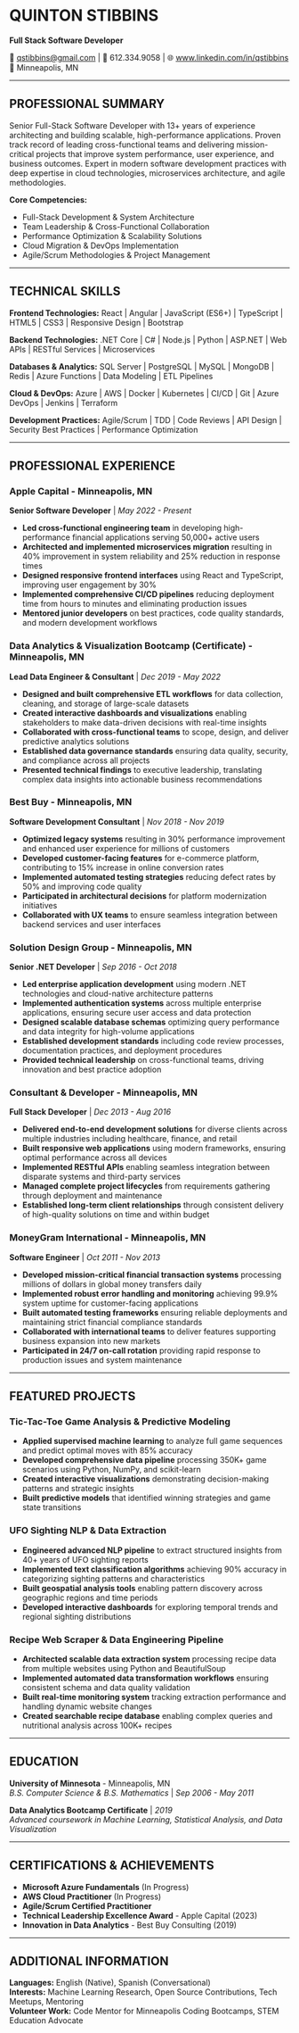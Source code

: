 # QUINTON STIBBINS
**Full Stack Software Developer**

📧 qstibbins@gmail.com | 📱 612.334.9058 | 🌐 www.linkedin.com/in/qstibbins  
📍 Minneapolis, MN

---

## PROFESSIONAL SUMMARY

Senior Full-Stack Software Developer with 13+ years of experience architecting and building scalable, high-performance applications. Proven track record of leading cross-functional teams and delivering mission-critical projects that improve system performance, user experience, and business outcomes. Expert in modern software development practices with deep expertise in cloud technologies, microservices architecture, and agile methodologies.

**Core Competencies:**
- Full-Stack Development & System Architecture
- Team Leadership & Cross-Functional Collaboration  
- Performance Optimization & Scalability Solutions
- Cloud Migration & DevOps Implementation
- Agile/Scrum Methodologies & Project Management

---

## TECHNICAL SKILLS

**Frontend Technologies:** React | Angular | JavaScript (ES6+) | TypeScript | HTML5 | CSS3 | Responsive Design | Bootstrap

**Backend Technologies:** .NET Core | C# | Node.js | Python | ASP.NET | Web APIs | RESTful Services | Microservices

**Databases & Analytics:** SQL Server | PostgreSQL | MySQL | MongoDB | Redis | Azure Functions | Data Modeling | ETL Pipelines

**Cloud & DevOps:** Azure | AWS | Docker | Kubernetes | CI/CD | Git | Azure DevOps | Jenkins | Terraform

**Development Practices:** Agile/Scrum | TDD | Code Reviews | API Design | Security Best Practices | Performance Optimization

---

## PROFESSIONAL EXPERIENCE

### **Apple Capital** - Minneapolis, MN
**Senior Software Developer** | *May 2022 - Present*

- **Led cross-functional engineering team** in developing high-performance financial applications serving 50,000+ active users
- **Architected and implemented microservices migration** resulting in 40% improvement in system reliability and 25% reduction in response times
- **Designed responsive frontend interfaces** using React and TypeScript, improving user engagement by 30%
- **Implemented comprehensive CI/CD pipelines** reducing deployment time from hours to minutes and eliminating production issues
- **Mentored junior developers** on best practices, code quality standards, and modern development workflows

### **Data Analytics & Visualization Bootcamp** (Certificate) - Minneapolis, MN  
**Lead Data Engineer & Consultant** | *Dec 2019 - May 2022*

- **Designed and built comprehensive ETL workflows** for data collection, cleaning, and storage of large-scale datasets
- **Created interactive dashboards and visualizations** enabling stakeholders to make data-driven decisions with real-time insights
- **Collaborated with cross-functional teams** to scope, design, and deliver predictive analytics solutions
- **Established data governance standards** ensuring data quality, security, and compliance across all projects
- **Presented technical findings** to executive leadership, translating complex data insights into actionable business recommendations

### **Best Buy** - Minneapolis, MN
**Software Development Consultant** | *Nov 2018 - Nov 2019*

- **Optimized legacy systems** resulting in 30% performance improvement and enhanced user experience for millions of customers
- **Developed customer-facing features** for e-commerce platform, contributing to 15% increase in online conversion rates
- **Implemented automated testing strategies** reducing defect rates by 50% and improving code quality
- **Participated in architectural decisions** for platform modernization initiatives
- **Collaborated with UX teams** to ensure seamless integration between backend services and user interfaces

### **Solution Design Group** - Minneapolis, MN
**Senior .NET Developer** | *Sep 2016 - Oct 2018*

- **Led enterprise application development** using modern .NET technologies and cloud-native architecture patterns
- **Implemented authentication systems** across multiple enterprise applications, ensuring secure user access and data protection
- **Designed scalable database schemas** optimizing query performance and data integrity for high-volume applications
- **Established development standards** including code review processes, documentation practices, and deployment procedures
- **Provided technical leadership** on cross-functional teams, driving innovation and best practice adoption

### **Consultant & Developer** - Minneapolis, MN
**Full Stack Developer** | *Dec 2013 - Aug 2016*

- **Delivered end-to-end development solutions** for diverse clients across multiple industries including healthcare, finance, and retail
- **Built responsive web applications** using modern frameworks, ensuring optimal performance across all devices
- **Implemented RESTful APIs** enabling seamless integration between disparate systems and third-party services
- **Managed complete project lifecycles** from requirements gathering through deployment and maintenance
- **Established long-term client relationships** through consistent delivery of high-quality solutions on time and within budget

### **MoneyGram International** - Minneapolis, MN
**Software Engineer** | *Oct 2011 - Nov 2013*

- **Developed mission-critical financial transaction systems** processing millions of dollars in global money transfers daily
- **Implemented robust error handling and monitoring** achieving 99.9% system uptime for customer-facing applications
- **Built automated testing frameworks** ensuring reliable deployments and maintaining strict financial compliance standards
- **Collaborated with international teams** to deliver features supporting business expansion into new markets
- **Participated in 24/7 on-call rotation** providing rapid response to production issues and system maintenance

---

## FEATURED PROJECTS

### **Tic-Tac-Toe Game Analysis & Predictive Modeling**
- **Applied supervised machine learning** to analyze full game sequences and predict optimal moves with 85% accuracy
- **Developed comprehensive data pipeline** processing 350K+ game scenarios using Python, NumPy, and scikit-learn
- **Created interactive visualizations** demonstrating decision-making patterns and strategic insights
- **Built predictive models** that identified winning strategies and game state transitions

### **UFO Sighting NLP & Data Extraction**
- **Engineered advanced NLP pipeline** to extract structured insights from 40+ years of UFO sighting reports
- **Implemented text classification algorithms** achieving 90% accuracy in categorizing sighting patterns and characteristics
- **Built geospatial analysis tools** enabling pattern discovery across geographic regions and time periods
- **Developed interactive dashboards** for exploring temporal trends and regional sighting distributions

### **Recipe Web Scraper & Data Engineering Pipeline**
- **Architected scalable data extraction system** processing recipe data from multiple websites using Python and BeautifulSoup
- **Implemented automated data transformation workflows** ensuring consistent schema and data quality validation
- **Built real-time monitoring system** tracking extraction performance and handling dynamic website changes
- **Created searchable recipe database** enabling complex queries and nutritional analysis across 100K+ recipes

---

## EDUCATION

**University of Minnesota** - Minneapolis, MN  
*B.S. Computer Science & B.S. Mathematics* | *Sep 2006 - May 2011*

**Data Analytics Bootcamp Certificate** | *2019*  
*Advanced coursework in Machine Learning, Statistical Analysis, and Data Visualization*

---

## CERTIFICATIONS & ACHIEVEMENTS

- **Microsoft Azure Fundamentals** (In Progress)
- **AWS Cloud Practitioner** (In Progress)  
- **Agile/Scrum Certified Practitioner**
- **Technical Leadership Excellence Award** - Apple Capital (2023)
- **Innovation in Data Analytics** - Best Buy Consulting (2019)

---

## ADDITIONAL INFORMATION

**Languages:** English (Native), Spanish (Conversational)  
**Interests:** Machine Learning Research, Open Source Contributions, Tech Meetups, Mentoring  
**Volunteer Work:** Code Mentor for Minneapolis Coding Bootcamps, STEM Education Advocate